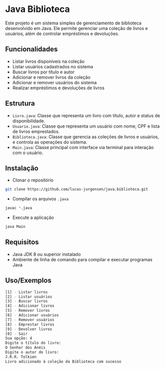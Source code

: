 
# Java Biblioteca 

Este projeto é um sistema simples de gerenciamento de biblioteca desenvolvido em Java. Ele permite gerenciar uma coleção de livros e usuários, além de controlar empréstimos e devoluções.



## Funcionalidades

- Listar livros disponíveis na coleção
- Listar usuários cadastrados no sistema
- Buscar livros por título e autor
- Adicionar e remover livros da coleção
- Adicionar e remover usuários do sistema
- Realizar empréstimos e devoluções de livros


## Estrutura

- `Livro.java`: Classe que representa um livro com título, autor e status de disponibilidade.
- `Usuario.java`: Classe que representa um usuário com nome, CPF e lista de livros emprestados.
- `Biblioteca.java`: Classe que gerencia as coleções de livros e usuários, e controla as operações do sistema.
- `Main.java`: Classe principal com interface via terminal para interação com o usuário.
## Instalação

- Clonar o repositório
```bash
git clone https://github.com/lucas-jurgensen/java.biblioteca.git
```

- Compilar os arquivos `.java`
```bash
javac *.java
```

- Execute a aplicação
```bash
java Main
```
    
## Requisitos

- Java JDK 8 ou superior instalado
- Ambiente de linha de comando para compilar e executar programas Java
## Uso/Exemplos

```bash
[1] - Listar livros
[2] - Listar usuários
[3] - Buscar livros
[4] - Adicionar livros
[5] - Remover livros
[6] - Adicionar usuários
[7] - Remover usuários
[8] - Emprestar livros
[9] - Devolver livros
[0] - Sair
Sua opção: 4
Digite o título do livro:
O Senhor dos Anéis
Digite o autor do livro:
J.R.R. Tolkien
Livro adicionado à coleção da Biblioteca com sucesso
```

